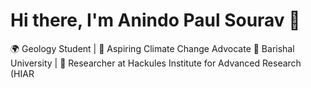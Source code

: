 # Hi there, I'm Anindo Paul Sourav 👋
🌍 Geology Student | 🌱 Aspiring Climate Change Advocate
📍 Barishal University | 🧪 Researcher at Hackules Institute for Advanced Research (HIAR
